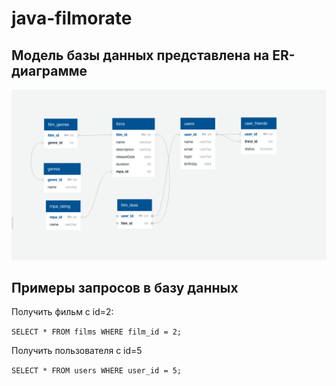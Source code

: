 # java-filmorate

## Модель базы данных представлена на ER-диаграмме

![](database_diagramm.png)

## Примеры запросов в базу данных
Получить фильм с id=2:

`SELECT *
FROM films
WHERE film_id = 2;`

Получить пользователя с id=5

`SELECT *
FROM users
WHERE user_id = 5;`


